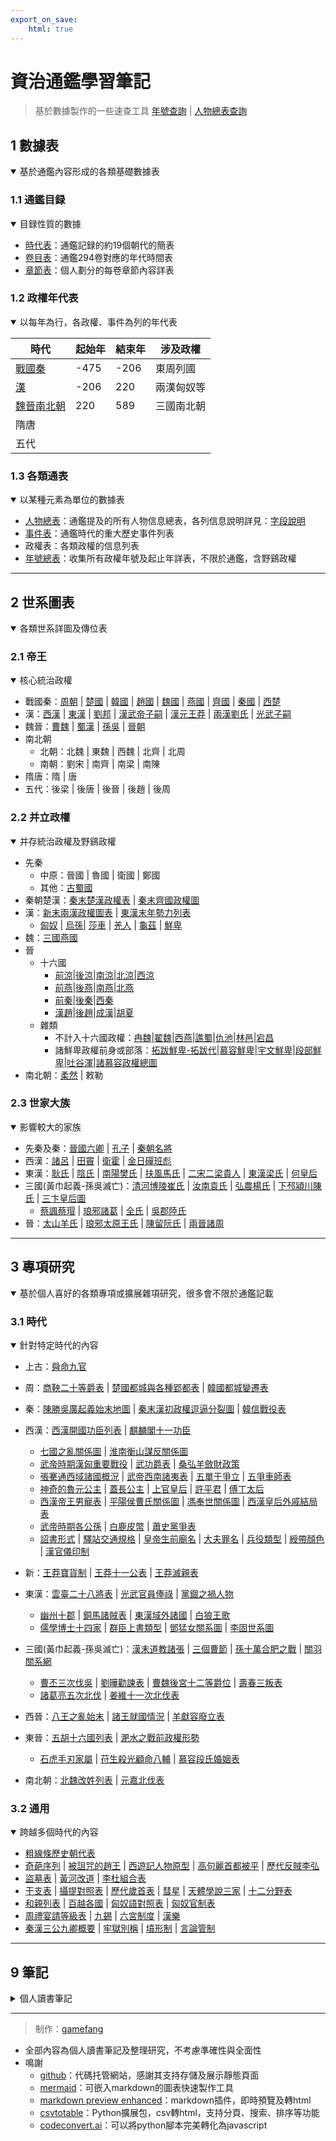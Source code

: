 ```yaml
---
export_on_save:
    html: true
---
```


# 資治通鑑學習筆記

> 基於數據製作的一些速查工具
> [年號查詢](./tools/era_name.html) | [人物總表查詢](./tools/person.html)

## 1 數據表

<details open>
<summary>基於通鑑內容形成的各類基礎數據表</summary>

### 1.1 通鑑目録

<details open>
<summary>目録性質的數據</summary>

- [時代表](1_數據表/1.1_通鑑目録/時代表.html)：通鑑記録的約19個朝代的簡表
- [卷目表](1_數據表/1.1_通鑑目録/卷目表.html)：通鑑294卷對應的年代時間表
- [章節表](1_數據表/1.1_通鑑目録/章節表.html)：個人劃分的每卷章節內容詳表

</details>

### 1.2 政權年代表

<details open>
<summary>以每年為行，各政權、事件為列的年代表</summary>

時代|起始年|結束年|涉及政權
--|--|--|--
[戰國秦](1_數據表/1.2_政權年代表/戰國秦.html)|-475|-206|東周列國
[漢](1_數據表/1.2_政權年代表/漢.html)|-206|220|兩漢匈奴等
[魏晉南北朝](1_數據表/1.2_政權年代表/魏晉南北朝.html)|220|589|三國南北朝
隋唐|||
五代|||

</details>

### 1.3 各類通表

<details open>
<summary>以某種元素為單位的數據表</summary>

- [人物總表](1_數據表/1.3_各類通表/人物總表.html)：通鑑提及的所有人物信息總表，各列信息說明詳見：[字段說明](1_數據表/1.3_各類通表/人物總表字段說明.html)
- [事件表](1_數據表/1.3_各類通表/事件表.html)：通鑑時代的重大歷史事件列表
- 政權表：各類政權的信息列表
- [年號總表](1_數據表/1.3_各類通表/年號總表.html)：收集所有政權年號及起止年詳表，不限於通鑑，含野鷄政權

</details>

</details>

---

## 2 世系圖表

<details open>
<summary>各類世系詳圖及傳位表</summary>

### 2.1 帝王

<details open>
<summary>核心統治政權</summary>

- 戰國秦：[周朝](2_世系圖表/2.1_帝王/戰國秦/周朝世系圖.html) | [楚國](2_世系圖表/2.1_帝王/戰國秦/楚國世系圖.html) | [韓國](2_世系圖表/2.1_帝王/戰國秦/韓國世系圖.html) | [趙國](2_世系圖表/2.1_帝王/戰國秦/趙國世系圖.html) | [魏國](2_世系圖表/2.1_帝王/戰國秦/魏國世系圖.html) | [燕國](2_世系圖表/2.1_帝王/戰國秦/燕國世系圖.html) | [齊國](2_世系圖表/2.1_帝王/戰國秦/齊國世系圖.html) | [秦國](2_世系圖表/2.1_帝王/戰國秦/秦國世系圖.html) | [西楚](2_世系圖表/2.1_帝王/戰國秦/西楚世系圖.html)
- 漢：[西漢](2_世系圖表/2.1_帝王/漢/西漢世系圖.html) | [東漢](2_世系圖表/2.1_帝王/漢/東漢世系圖.html) | [劉邦](2_世系圖表/2.1_帝王/漢/劉邦世系圖.html) | [漢武帝子嗣](2_世系圖表/2.1_帝王/漢/漢武帝子嗣.html) | [漢元王莽](2_世系圖表/2.1_帝王/漢/漢元王莽世系圖.html) | [兩漢劉氏](2_世系圖表/2.1_帝王/漢/兩漢劉氏世系圖.html) | [光武子嗣](2_世系圖表/2.1_帝王/漢/光武子嗣表.html)
- 魏晉：[曹魏](2_世系圖表/2.1_帝王/魏晉/曹魏世系圖.html) | [蜀漢](2_世系圖表/2.1_帝王/魏晉/蜀漢世系圖.html) | [孫吳](2_世系圖表/2.1_帝王/魏晉/孫吳世系圖.html) | [晉朝](2_世系圖表/2.1_帝王/魏晉/晉朝世系圖.html)
- 南北朝
  - 北朝：北魏 | 東魏 | 西魏 | 北齊 | 北周
  - 南朝：劉宋 | 南齊 | 南梁 | 南陳
- 隋唐：隋 | 唐
- 五代：後梁 | 後唐 | 後晉 | 後趙 | 後周

</details>

### 2.2 并立政權

<details open>
<summary>并存統治政權及野鷄政權</summary>

- 先秦
  - 中原：晉國 | 魯國 | 衛國 | 鄭國
  - 其他：[古蜀國](2_世系圖表/2.2_并立政權/先秦/古蜀國世系.html)
- 秦朝楚漢：[秦末楚漢政權表](2_世系圖表/2.2_并立政權/秦朝楚漢/秦末楚漢政權.html) | [秦末齊國政權圖](2_世系圖表/2.2_并立政權/秦朝楚漢/秦末齊國政權圖.png)
- 漢：[新末兩漢政權圖表](2_世系圖表/2.2_并立政權/漢/新末兩漢政權圖表.html) | [東漢末年勢力列表](2_世系圖表/2.2_并立政權/漢/東漢末年勢力列表.html)
    - [匈奴](2_世系圖表/2.2_并立政權/漢/匈奴世系圖.html) | [烏孫](2_世系圖表/2.2_并立政權/漢/烏孫世系圖.html)| [莎車](2_世系圖表/2.2_并立政權/漢/莎車世系圖.html) | [羌人](2_世系圖表/2.2_并立政權/漢/羌人.html) | [龜茲](2_世系圖表/2.2_并立政權/漢/龜茲世系圖.html) | [鮮卑](2_世系圖表/2.2_并立政權/漢/鮮卑世系圖.html)
- 魏：[三國燕國](2_世系圖表/2.2_并立政權/魏/三國燕國世系圖.html) 
- 晉
    - 十六國
        - [前涼](2_世系圖表/2.2_并立政權/晉/十六國/前涼世系圖表.html)|[後涼](2_世系圖表/2.2_并立政權/晉/十六國/後涼世系圖表.html)|[南涼](2_世系圖表/2.2_并立政權/晉/十六國/南涼世系圖表.html)|[北涼](2_世系圖表/2.2_并立政權/晉/十六國/北涼世系圖表.html)|[西涼](2_世系圖表/2.2_并立政權/晉/十六國/西涼世系圖表.html)
        - [前燕](2_世系圖表/2.2_并立政權/晉/十六國/前燕世系圖表.html)|[後燕](2_世系圖表/2.2_并立政權/晉/十六國/後燕世系圖表.html)|[南燕](2_世系圖表/2.2_并立政權/晉/十六國/南燕世系圖表.html)|[北燕](2_世系圖表/2.2_并立政權/晉/十六國/北燕世系圖表.html)
        - [前秦](2_世系圖表/2.2_并立政權/晉/十六國/前秦世系圖表.html)|[後秦](2_世系圖表/2.2_并立政權/晉/十六國/後秦世系圖表.html)|[西秦](2_世系圖表/2.2_并立政權/晉/十六國/西秦世系圖表.html)
        - [漢趙](2_世系圖表/2.2_并立政權/晉/十六國/漢趙世系圖表.html)|[後趙](2_世系圖表/2.2_并立政權/晉/十六國/後趙世系圖表.html)|[成漢](2_世系圖表/2.2_并立政權/晉/十六國/成漢世系圖表.html)|[胡夏](2_世系圖表/2.2_并立政權/晉/十六國/胡夏世系圖表.html)
    - 雜類
        - 不計入十六國政權：[冉魏](2_世系圖表/2.2_并立政權/晉/冉魏世系圖表.html)|[翟魏](2_世系圖表/2.2_并立政權/晉/翟魏世系圖表.html)|[西燕](2_世系圖表/2.2_并立政權/晉/西燕世系圖表.html)|[譙蜀](2_世系圖表/2.2_并立政權/晉/譙蜀世系圖表.html)|[仇池](2_世系圖表/2.2_并立政權/晉/仇池國世系圖表.html)|[林邑](2_世系圖表/2.2_并立政權/晉/林邑國世系圖表.html)|[宕昌](2_世系圖表/2.2_并立政權/晉/宕昌國世系圖表.html)
        - 諸鮮卑政權前身或部落：[拓跋鮮卑-拓跋代](2_世系圖表/2.2_并立政權/晉/拓跋鮮卑-拓跋代世系圖表.html)|[慕容鮮卑](2_世系圖表/2.2_并立政權/晉/慕容鮮卑世系圖表.html)|[宇文鮮卑](2_世系圖表/2.2_并立政權/晉/宇文鮮卑世系圖表.html)|[段部鮮卑](2_世系圖表/2.2_并立政權/晉/段部鮮卑世系圖表.html)|[吐谷渾](2_世系圖表/2.2_并立政權/晉/吐谷渾世系圖表.html)|[諸慕容政權總圖](2_世系圖表/2.2_并立政權/晉/諸慕容政權總圖.html)
- 南北朝：[柔然](2_世系圖表/2.2_并立政權/晉/柔然世系圖表.html) | 敕勒

</details>

### 2.3 世家大族

<details open>
<summary>影響較大的家族</summary>

- 先秦及秦：[晉國六卿](2_世系圖表/2.3_世家大族/晉國六卿/晉國六卿.html) | [孔子](2_世系圖表/2.3_世家大族/孔子世系圖表.html) | [秦朝名將](2_世系圖表/2.3_世家大族/秦朝名將世系圖表.html)
- 西漢：[諸呂](2_世系圖表/2.3_世家大族/諸呂世系圖表.html) | [田竇](2_世系圖表/2.3_世家大族/臧兒田竇關係圖.html) | [衛霍](2_世系圖表/2.3_世家大族/衛霍世系圖表.html) | [金日磾班彪](2_世系圖表/2.3_世家大族/金日磾班彪世系圖.html)
- 東漢：[耿氏](2_世系圖表/2.3_世家大族/耿氏世系圖表.html) | [陰氏](2_世系圖表/2.3_世家大族/陰氏世系圖表.html) | [南陽樊氏](2_世系圖表/2.3_世家大族/南陽樊氏世系圖表.html) | [扶風馬氏](2_世系圖表/2.3_世家大族/扶風馬氏世系圖表.html) | [二宋二梁貴人](2_世系圖表/2.3_世家大族/二宋二梁貴人關係圖.html) | [東漢梁氏](2_世系圖表/2.3_世家大族/東漢梁氏世系圖表.html) | [何皇后](2_世系圖表/2.3_世家大族/何皇后關系圖.html)
- 三國(黃巾起義-孫吳滅亡)：[清河博陵崔氏](2_世系圖表/2.3_世家大族/崔氏世系圖表.html) | [汝南袁氏](2_世系圖表/2.3_世家大族/汝南袁氏世系圖表.html) | [弘農楊氏](2_世系圖表/2.3_世家大族/弘農楊氏世系圖表.html) | [下邳潁川陳氏](2_世系圖表/2.3_世家大族/陳氏世系圖表.html) | [三卞皇后圖](2_世系圖表/2.3_世家大族/三卞皇后圖.html)
  - [蔡諷蔡瑁](2_世系圖表/2.3_世家大族/蔡諷蔡瑁關係圖.html) | [琅邪諸葛](2_世系圖表/2.3_世家大族/琅邪諸葛世系圖表.html) | [全氏](2_世系圖表/2.3_世家大族/全氏世系圖表.html) | [吳郡陸氏](2_世系圖表/2.3_世家大族/吳郡陸氏世系圖表.html)
- 晉：[太山羊氏](2_世系圖表/2.3_世家大族/太山羊氏世系圖表.html) | [琅邪太原王氏](2_世系圖表/2.3_世家大族/琅邪太原王氏世系圖表.html) | [陳留阮氏](2_世系圖表/2.3_世家大族/陳留阮氏世系圖表.html) | [兩晉諸周](2_世系圖表/2.3_世家大族/兩晉諸周氏世系圖表.html)

</details>

</details>

---

## 3 專項研究

<details open>
<summary>基於個人喜好的各類專項或擴展雜項研究，很多會不限於通鑑記載</summary>

### 3.1 時代

<details open>
<summary>針對特定時代的內容</summary>

- 上古：[舜命九官](3_專項研究/3.1_時代/上古/舜命九官.html)

- 周：[商鞅二十等爵表](3_專項研究/3.1_時代/周/商鞅二十等爵表.html) | [楚國都城與各種郢都表](3_專項研究/3.1_時代/周/楚國都城與各種郢都表.html) | [韓國都城變遷表](3_專項研究/3.1_時代/周/韓國都城變遷表.html)

- 秦：[陳勝吳廣起義始末地圖](https://www.ageeye.cn/map/66656/) | [秦末漢初政權逗逼分裂圖](3_專項研究/3.1_時代/秦/秦末漢初政權逗逼分裂圖.html) | [韓信戰役表](3_專項研究/3.1_時代/秦/韓信戰役表.html)

- 西漢：[西漢開國功臣列表](3_專項研究/3.1_時代/西漢/西漢開國功臣列表.html) | [麒麟閣十一功臣](3_專項研究/3.1_時代/西漢/麒麟閣十一功臣.html)
  - [七國之亂關係圖](3_專項研究/3.1_時代/西漢/七國之亂關係圖.html) | [淮南衡山謀反關係圖](3_專項研究/3.1_時代/西漢/淮南衡山謀反關係圖.html)
  - [武帝時期漢匈重要戰役](3_專項研究/3.1_時代/西漢/武帝時期漢匈重要戰役.html) | [武功爵表](3_專項研究/3.1_時代/西漢/武功爵表.html) | [桑弘羊斂財政策](3_專項研究/3.1_時代/西漢/桑弘羊斂財政策.html)
  - [張騫通西域諸國概況](3_專項研究/3.1_時代/西漢/張騫通西域諸國概況.html) | [武帝西南諸夷表](3_專項研究/3.1_時代/西漢/武帝西南諸夷表.html) | [五單于爭立](3_專項研究/3.1_時代/西漢/五單于爭立.html) | [五爭車師表](3_專項研究/3.1_時代/西漢/五爭車師表.html)
  - [神奇的魯元公主](3_專項研究/3.1_時代/西漢/神奇的魯元公主.png) | [蓋長公主](3_專項研究/3.1_時代/西漢/蓋長公主.html) | [上官皇后](3_專項研究/3.1_時代/西漢/上官皇后.html) | [許平君](3_專項研究/3.1_時代/西漢/許平君關係圖.html) | [傅丁太后](3_專項研究/3.1_時代/西漢/傅丁太后關係圖.html)
  - [西漢帝王男寵表](3_專項研究/3.1_時代/西漢/西漢帝王男寵表.html) | [平陽侯曹氏關係圖](3_專項研究/3.1_時代/西漢/平陽侯曹氏關係圖.html) | [馮奉世關係圖](3_專項研究/3.1_時代/西漢/馮奉世關係圖.html) | [西漢皇后外戚結局表](3_專項研究/3.1_時代/西漢/西漢皇后外戚結局表.html)
  - [武帝時期各公孫](3_專項研究/3.1_時代/西漢/武帝時期各公孫.html) | [白鹿皮幣](3_專項研究/3.1_時代/西漢/白鹿皮幣.html) | [蕭史黨爭表](3_專項研究/3.1_時代/西漢/蕭史黨爭表.html)
  - [詔書形式](3_專項研究/3.1_時代/西漢/詔書形式表.html) | [驛站交通規格](3_專項研究/3.1_時代/西漢/驛站交通規格表.html) | [皇帝生前廟名](3_專項研究/3.1_時代/西漢/皇帝生前廟名.html) | [大夫罪名](3_專項研究/3.1_時代/西漢/大夫罪名表.html) | [兵役類型](3_專項研究/3.1_時代/西漢/兵役類型.html) | [綬帶顏色](3_專項研究/3.1_時代/西漢/西漢綬帶顏色.html) | [漢官儀印制](3_專項研究/3.1_時代/西漢/漢官儀印制.html)

- 新：[王莽寶貨制](3_專項研究/3.1_時代/新/王莽寶貨制.html) | [王莽十一公表](3_專項研究/3.1_時代/新/王莽十一公表.html) | [王莽滅親表](3_專項研究/3.1_時代/新/王莽滅親表.html)

- 東漢：[雲臺二十八將表](3_專項研究/3.1_時代/東漢/雲臺二十八將表.html) | [光武官員俸祿](3_專項研究/3.1_時代/東漢/光武官員俸祿表.html) | [黨錮之禍人物](3_專項研究/3.1_時代/東漢/黨錮之禍人物.png)
  - [幽州十郡](3_專項研究/3.1_時代/東漢/幽州十郡.html) | [銅馬諸賊表](3_專項研究/3.1_時代/東漢/銅馬諸賊表.html) | [東漢域外諸國](3_專項研究/3.1_時代/東漢/東漢域外諸國.html) | [白狼王歌](3_專項研究/3.1_時代/東漢/白狼王歌.html) 
  - [儒學博士十四家](3_專項研究/3.1_時代/東漢/儒學博士十四家.html) | [群臣上書類型](3_專項研究/3.1_時代/東漢/群臣上書類型.html) | [鄧猛女關系圖](3_專項研究/3.1_時代/東漢/鄧猛女關系圖.html) | [李固世系圖](3_專項研究/3.1_時代/東漢/李固世系圖.html)
  
- 三國(黃巾起義-孫吳滅亡)：[漢末道教諸張](3_專項研究/3.1_時代/三國/漢末道教諸張世系.html) | [三個曹節](3_專項研究/3.1_時代/三國/三個曹節.html) | [孫十萬合肥之戰](3_專項研究/3.1_時代/三國/孫十萬合肥之戰表.html) | [關羽關系網](3_專項研究/3.1_時代/三國/關羽關系網.html)
  - [曹丕三次伐吳](3_專項研究/3.1_時代/三國/曹丕三次伐吳表.html) | [劉曄勸諫表](3_專項研究/3.1_時代/三國/劉曄勸諫表.html) | [曹魏後宮十二等爵位](3_專項研究/3.1_時代/三國/曹魏後宮十二等爵位.html) | [壽春三叛表](3_專項研究/3.1_時代/三國/壽春三叛表.html)
  - [諸葛亮五次北伐](3_專項研究/3.1_時代/三國/諸葛亮五次北伐表.html) | [姜維十一次北伐表](3_專項研究/3.1_時代/三國/姜維十一次北伐表.html)

- 西晉：[八王之亂始末](3_專項研究/3.1_時代/西晉/八王之亂始末.html) | [諸王就國情況](3_專項研究/3.1_時代/西晉/諸王就國情況.html) | [羊獻容廢立表](3_專項研究/3.1_時代/西晉/羊獻容廢立表.html)

- 東晉：[五胡十六國列表](3_專項研究/3.1_時代/東晉/五胡十六國列表.html) | [淝水之戰前政權形勢](3_專項研究/3.1_時代/東晉/淝水之戰前政權形勢.html)
  - [石虎手刃家屬](3_專項研究/3.1_時代/東晉/石虎手刃重要家屬列表.html) | [苻生殺光顧命八輔](3_專項研究/3.1_時代/東晉/苻生殺光顧命八輔.html) | [慕容段氏婚姻表](3_專項研究/3.1_時代/東晉/慕容段氏婚姻表.html)

- 南北朝：[北魏改姓列表](3_專項研究/3.1_時代/南北朝/北魏改姓列表.html) | [元嘉北伐表](3_專項研究/3.1_時代/南北朝/元嘉北伐表.html)

</details>

### 3.2 通用

<details open>
<summary>跨越多個時代的內容</summary>

- [粗線條歷史朝代表](3_專項研究/3.2_通用/粗線條歷史朝代表.html)
- [奇葩序列](3_專項研究/3.2_通用/奇葩序列.html) | [被詛咒的趙王](3_專項研究/3.2_通用/被詛咒的趙王.html) | [西遊記人物原型](3_專項研究/3.2_通用/西遊記人物原型.html) | [高句麗首都被平](3_專項研究/3.2_通用/高句麗首都被平記録.html) | [歷代反賊李弘](3_專項研究/3.2_通用/歷代反賊李弘列表.html)
- [盜墓表](3_專項研究/3.2_通用/盜墓表.html) | [黃河改道](3_專項研究/3.2_通用/黃河改道概況.html) | [李杜組合表](3_專項研究/3.2_通用/李杜組合表.html)
- [干支表](3_專項研究/3.2_通用/干支表.html) | [攝提對照表](3_專項研究/3.2_通用/攝提對照表.html) | [歷代歲首表](3_專項研究/3.2_通用/歷代歲首表.html) | [彗星](3_專項研究/3.2_通用/彗星.html) | [天體學說三家](3_專項研究/3.2_通用/天體學說三家.html) | [十二分野表](3_專項研究/3.2_通用/十二分野表.html)
- [和親列表](3_專項研究/3.2_通用/和親列表.html) | [百越各國](3_專項研究/3.2_通用/百越各國.html) | [匈奴語對照表](3_專項研究/3.2_通用/匈奴語對照表.html) | [匈奴官制表](3_專項研究/3.2_通用/匈奴官制表.html)
- [周禮宴請等級表](3_專項研究/3.2_通用/周禮宴請等級表.html) | [九錫](3_專項研究/3.2_通用/九錫.html) | [六宮制度](3_專項研究/3.2_通用/六宮制度.html) | [漢樂](3_專項研究/3.2_通用/漢樂.html)
-  [秦漢三公九卿概要](3_專項研究/3.2_通用/秦漢三公九卿概要.html) | [牢獄別稱](3_專項研究/3.2_通用/牢獄別稱.html) | [墳形制](3_專項研究/3.2_通用/墳形制.html) | [言論管制](3_專項研究/3.2_通用/言論管制法令.html)

</details>

</details>

---

## 9 筆記

<details>
<summary>個人讀書筆記</summary>

- 周紀，共3卷，-403至-256，周威烈王至周赧王
  - [卷1](9_筆記/资治通鉴1.html) | [卷2](9_筆記/资治通鉴2.html) | [卷3](9_筆記/资治通鉴3.html) | [卷4](9_筆記/资治通鉴4.html) | [卷5](9_筆記/资治通鉴5.html)
- 秦紀，共5卷，-255至-207，秦昭襄王至秦二世
  - [卷6](9_筆記/资治通鉴6.html) | [卷7](9_筆記/资治通鉴7.html) | [卷8](9_筆記/资治通鉴8.html)
- 漢紀，14卷，-206至-87，楚漢至漢武帝
  - [卷9](9_筆記/资治通鉴9.html) | [卷10](9_筆記/资治通鉴10.html) | [卷11](9_筆記/资治通鉴11.html) | [卷12](9_筆記/资治通鉴12.html) | [卷13](9_筆記/资治通鉴13.html) | [卷14](9_筆記/资治通鉴14.html) | [卷15](9_筆記/资治通鉴15.html) | [卷16](9_筆記/资治通鉴16.html) | [卷17](9_筆記/资治通鉴17.html) | [卷18](9_筆記/资治通鉴18.html) | [卷19](9_筆記/资治通鉴19.html) | [卷20](9_筆記/资治通鉴20.html) | [卷21](9_筆記/资治通鉴21.html) | [卷22](9_筆記/资治通鉴22.html)
- 漢紀，14卷，-86至8，漢昭帝至漢平帝
  - [卷23](9_筆記/资治通鉴23.html) | [卷24](9_筆記/资治通鉴24.html) | [卷25](9_筆記/资治通鉴25.html) | [卷26](9_筆記/资治通鉴26.html) | [卷27](9_筆記/资治通鉴27.html) | [卷28](9_筆記/资治通鉴28.html) | [卷29](9_筆記/资治通鉴29.html) | [卷30](9_筆記/资治通鉴30.html) | [卷31](9_筆記/资治通鉴31.html) | [卷32](9_筆記/资治通鉴32.html) | [卷33](9_筆記/资治通鉴33.html) | [卷34](9_筆記/资治通鉴34.html) | [卷35](9_筆記/资治通鉴35.html) | [卷36](9_筆記/资治通鉴36.html)
- 漢紀，16卷，9至145，王莽至漢質帝
  - [卷37](9_筆記/资治通鉴37.html) | [卷38](9_筆記/资治通鉴38.html) | [卷39](9_筆記/资治通鉴39.html) | [卷40](9_筆記/资治通鉴40.html) | [卷41](9_筆記/资治通鉴41.html) | [卷42](9_筆記/资治通鉴42.html) | [卷43](9_筆記/资治通鉴43.html) | [卷44](9_筆記/资治通鉴44.html) | [卷45](9_筆記/资治通鉴45.html) | [卷46](9_筆記/资治通鉴46.html) | [卷47](9_筆記/资治通鉴47.html) | [卷48](9_筆記/资治通鉴48.html) | [卷49](9_筆記/资治通鉴49.html) | [卷50](9_筆記/资治通鉴50.html) | [卷51](9_筆記/资治通鉴51.html) | [卷52](9_筆記/资治通鉴52.html)
- 漢紀，16卷，146至219，漢桓帝至漢獻帝
  - [卷53](9_筆記/资治通鉴53.html) | [卷54](9_筆記/资治通鉴54.html) | [卷55](9_筆記/资治通鉴55.html) | [卷56](9_筆記/资治通鉴56.html) | [卷57](9_筆記/资治通鉴57.html) | [卷58](9_筆記/资治通鉴58.html) | [卷59](9_筆記/资治通鉴59.html) | [卷60](9_筆記/资治通鉴60.html) | [卷61](9_筆記/资治通鉴61.html) | [卷62](9_筆記/资治通鉴62.html) | [卷63](9_筆記/资治通鉴63.html) | [卷64](9_筆記/资治通鉴64.html) | [卷65](9_筆記/资治通鉴65.html) | [卷66](9_筆記/资治通鉴66.html) | [卷67](9_筆記/资治通鉴67.html) | [卷68](9_筆記/资治通鉴68.html)
- 魏紀，共10卷，220至264，曹丕至曹奐
  - [卷69](9_筆記/资治通鉴69.html) | [卷70](9_筆記/资治通鉴70.html) | [卷71](9_筆記/资治通鉴71.html) | [卷72](9_筆記/资治通鉴72.html) | [卷73](9_筆記/资治通鉴73.html) | [卷74](9_筆記/资治通鉴74.html) | [卷75](9_筆記/资治通鉴75.html) | [卷76](9_筆記/资治通鉴76.html) | [卷77](9_筆記/资治通鉴77.html) | [卷78](9_筆記/资治通鉴78.html)
- 晉紀，11卷，265至316，司馬炎至晉愍帝
  - [卷79](9_筆記/资治通鉴79.html) | [卷80](9_筆記/资治通鉴80.html) | [卷81](9_筆記/资治通鉴81.html) | [卷82](9_筆記/资治通鉴82.html) | [卷83](9_筆記/资治通鉴83.html) | [卷84](9_筆記/资治通鉴84.html) | [卷85](9_筆記/资治通鉴85.html) | [卷86](9_筆記/资治通鉴86.html) | [卷87](9_筆記/资治通鉴87.html) | [卷88](9_筆記/资治通鉴88.html) | [卷89](9_筆記/资治通鉴89.html)
- 晉紀，15卷，317至382，晉元帝至晉孝武帝11年（淝水之戰前）
  - [卷90](9_筆記/资治通鉴90.html) | [卷91](9_筆記/资治通鉴91.html) | [卷92](9_筆記/资治通鉴92.html) | [卷93](9_筆記/资治通鉴93.html) | [卷94](9_筆記/资治通鉴94.html) | [卷95](9_筆記/资治通鉴95.html) | [卷96](9_筆記/资治通鉴96.html) | [卷97](9_筆記/资治通鉴97.html) | [卷98](9_筆記/资治通鉴98.html) | [卷99](9_筆記/资治通鉴99.html) | [卷100](9_筆記/资治通鉴100.html) | [卷101](9_筆記/资治通鉴101.html) | [卷102](9_筆記/资治通鉴102.html) | [卷103](9_筆記/资治通鉴103.html) | [卷104](9_筆記/资治通鉴104.html)
- 晉紀，14卷，383至419，晉孝武帝12年（淝水之戰）至晉恭帝
  - [卷105](9_筆記/资治通鉴105.html) | [卷106](9_筆記/资治通鉴106.html) | [卷107](9_筆記/资治通鉴107.html) | [卷108](9_筆記/资治通鉴108.html) | [卷109](9_筆記/资治通鉴109.html) | [卷110](9_筆記/资治通鉴110.html) | [卷111](9_筆記/资治通鉴111.html) | [卷112](9_筆記/资治通鉴112.html) | [卷113](9_筆記/资治通鉴113.html) | [卷114](9_筆記/资治通鉴114.html) | [卷115](9_筆記/资治通鉴115.html) | [卷116](9_筆記/资治通鉴116.html) | [卷117](9_筆記/资治通鉴117.html) | [卷118](9_筆記/资治通鉴118.html)
- 宋紀，共 卷，420至 ，宋武帝至
  - [卷119](9_筆記/资治通鉴119.html) | [卷120](9_筆記/资治通鉴120.html) | [卷121](9_筆記/资治通鉴121.html)
  
<!--
[卷122](9_筆記/资治通鉴122.html) | [卷123](9_筆記/资治通鉴123.html) | [卷124](9_筆記/资治通鉴124.html) | [卷125](9_筆記/资治通鉴125.html) | [卷126](9_筆記/资治通鉴126.html) | [卷127](9_筆記/资治通鉴127.html) | [卷128](9_筆記/资治通鉴128.html) | [卷129](9_筆記/资治通鉴129.html) | [卷130](9_筆記/资治通鉴130.html) | [卷131](9_筆記/资治通鉴131.html) | [卷132](9_筆記/资治通鉴132.html) | [卷133](9_筆記/资治通鉴133.html) | [卷134](9_筆記/资治通鉴134.html)
-->

</details>

---

> 制作：[gamefang](https://gamefang.github.io/)

- 全部內容為個人讀書筆記及整理研究，不考慮準確性與全面性
- 鳴謝
    - [github](https://github.com/)：代碼托管網站，感謝其支持存儲及展示靜態頁面
    - [mermaid](https://mermaid-js.github.io/mermaid/#/)：可嵌入markdown的圖表快速製作工具
    - [markdown preview enhanced](https://shd101wyy.github.io/markdown-preview-enhanced/#/)：markdown插件，即時預覽及轉html
    - [csvtotable](https://pypi.org/project/csvtotable/)：Python擴展包，csv轉html，支持分頁、搜索、排序等功能
    - [codeconvert.ai](https://www.codeconvert.ai/python-to-javascript-converter)：可以將python腳本完美轉化為javascript